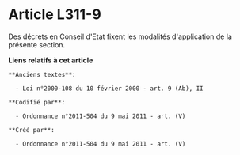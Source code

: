 # Article L311-9

Des décrets en Conseil d'Etat fixent les modalités d'application de la présente section.

**Liens relatifs à cet article**

	**Anciens textes**:

	  - Loi n°2000-108 du 10 février 2000 - art. 9 (Ab), II

	**Codifié par**:

	  - Ordonnance n°2011-504 du 9 mai 2011 - art. (V)

	**Créé par**:

	  - Ordonnance n°2011-504 du 9 mai 2011 - art. (V)
